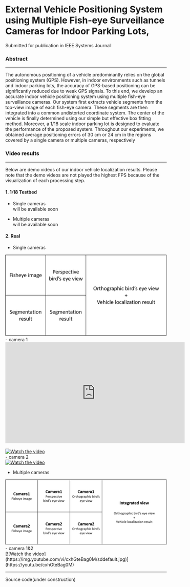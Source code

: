 # External Vehicle Positioning System using Multiple Fish-eye Surveillance Cameras for Indoor Parking Lots,
Submitted for publication in IEEE Systems Journal

### Abstract
---

The autonomous positioning of a vehicle predominantly relies on the global positioning system (GPS). However, in indoor environments such as tunnels and indoor parking lots, the accuracy of GPS-based positioning can be significantly reduced due to weak GPS signals. To this end, we develop an accurate indoor vehicle positioning system using multiple fish-eye surveillance cameras. Our system first extracts vehicle segments from the top-view image of each fish-eye camera. These segments are then integrated into a common undistorted coordinate system. The center of the vehicle is finally determined using our simple but effective box fitting method. Moreover, a 1/18 scale indoor parking lot is designed to evaluate the performance of the proposed system. Throughout our experiments, we obtained average positioning errors of 30 cm or 24 cm in the regions covered by a single camera or multiple cameras, respectively<br>

### Video results 
---
Below are demo videos of our indoor vehicle localization results.
Please note that the demo videos are not played the highest FPS because of the visualization of each processing step.
#### 1. 1:18 Testbed

- Single cameras<br>
will be available soon

- Multiple cameras<br>
will be available soon

#### 2. Real
- Single cameras<br> 
<!--![Video index](./img/singleviewtable.png = 640x)-->
<img src="https://github.com/stkim1988/IndoorVehiclePositioning/blob/master/img/singleviewtable.png" width="640">
    - camera 1<br>
<iframe width="560" height="315" src="https://www.youtube.com/embed/dHHmUF9gs70" frameborder="0" allowfullscreen></iframe>    
    
[![Watch the video](https://img.youtube.com/vi/TVy8VizQbG0/sddefault.jpg)](https://youtu.be/TVy8VizQbG0)  
    - camera 2<br>
[![Watch the video](https://img.youtube.com/vi/8LBCfdlbXOU/sddefault.jpg)](https://youtu.be/8LBCfdlbXOU)  

- Multiple cameras  
<!--![Video index](./img/multiviewtable.png = 640x)-->
<img src="https://github.com/stkim1988/IndoorVehiclePositioning/blob/master/img/multiviewtable.png" width="640">
    - camera 1&2<br>
[![Watch the video](https://img.youtube.com/vi/cxhGteBag0M/sddefault.jpg)](https://youtu.be/cxhGteBag0M)  

---
Source code(under construction)  
